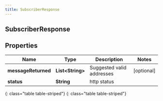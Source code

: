 ```yaml
---
title: SubscriberResponse
---
```

## SubscriberResponse


## Properties

| Name | Type | Description | Notes |
| ------------ | ------------- | ------------- | ------------- |
| **messageReturned** | **List&lt;String&gt;** | Suggested valid addresses |  [optional] |
| **status** | **String** | http status |  |
{: class="table table-striped"}
{: class="table table-striped"}


